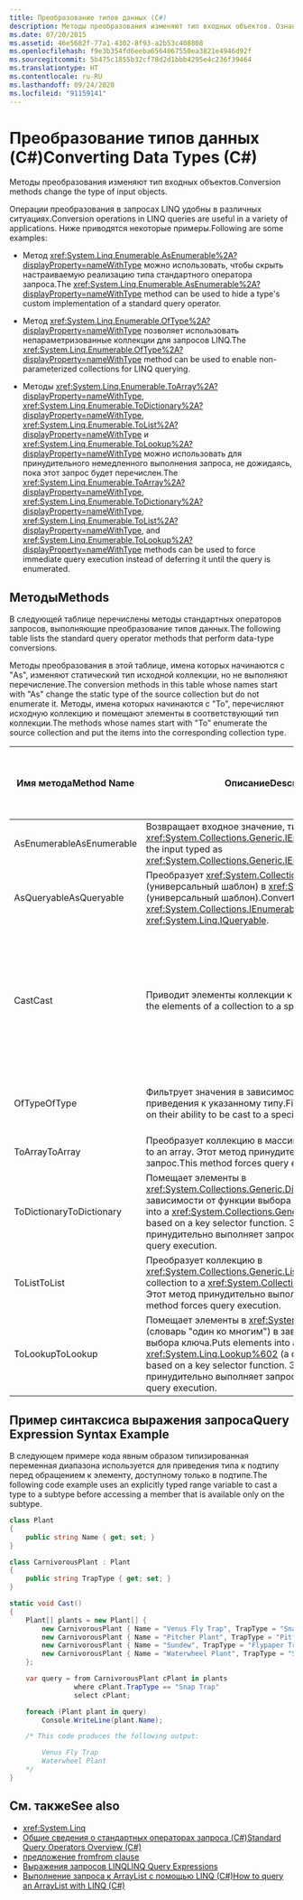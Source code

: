 ```yaml
---
title: Преобразование типов данных (C#)
description: Методы преобразования изменяют тип входных объектов. Ознакомьтесь с операциями преобразования в запросах LINQ в C#, такими как Enumerable.AsEnumerable и Enumerable.OfType.
ms.date: 07/20/2015
ms.assetid: 46e5682f-77a1-4302-8f93-a2b53c408808
ms.openlocfilehash: f9e3b354fd6eeba6564067550ea3821e4946d92f
ms.sourcegitcommit: 5b475c1855b32cf78d2d1bbb4295e4c236f39464
ms.translationtype: HT
ms.contentlocale: ru-RU
ms.lasthandoff: 09/24/2020
ms.locfileid: "91159141"
---
```

# <a name="converting-data-types-c"></a><span data-ttu-id="8f91d-104">Преобразование типов данных (C#)</span><span class="sxs-lookup"><span data-stu-id="8f91d-104">Converting Data Types (C#)</span></span>

<span data-ttu-id="8f91d-105">Методы преобразования изменяют тип входных объектов.</span><span class="sxs-lookup"><span data-stu-id="8f91d-105">Conversion methods change the type of input objects.</span></span>

 <span data-ttu-id="8f91d-106">Операции преобразования в запросах LINQ удобны в различных ситуациях.</span><span class="sxs-lookup"><span data-stu-id="8f91d-106">Conversion operations in LINQ queries are useful in a variety of applications.</span></span> <span data-ttu-id="8f91d-107">Ниже приводятся некоторые примеры.</span><span class="sxs-lookup"><span data-stu-id="8f91d-107">Following are some examples:</span></span>

- <span data-ttu-id="8f91d-108">Метод <xref:System.Linq.Enumerable.AsEnumerable%2A?displayProperty=nameWithType> можно использовать, чтобы скрыть настраиваемую реализацию типа стандартного оператора запроса.</span><span class="sxs-lookup"><span data-stu-id="8f91d-108">The <xref:System.Linq.Enumerable.AsEnumerable%2A?displayProperty=nameWithType> method can be used to hide a type's custom implementation of a standard query operator.</span></span>

- <span data-ttu-id="8f91d-109">Метод <xref:System.Linq.Enumerable.OfType%2A?displayProperty=nameWithType> позволяет использовать непараметризованные коллекции для запросов LINQ.</span><span class="sxs-lookup"><span data-stu-id="8f91d-109">The <xref:System.Linq.Enumerable.OfType%2A?displayProperty=nameWithType> method can be used to enable non-parameterized collections for LINQ querying.</span></span>

- <span data-ttu-id="8f91d-110">Методы <xref:System.Linq.Enumerable.ToArray%2A?displayProperty=nameWithType>, <xref:System.Linq.Enumerable.ToDictionary%2A?displayProperty=nameWithType>, <xref:System.Linq.Enumerable.ToList%2A?displayProperty=nameWithType> и <xref:System.Linq.Enumerable.ToLookup%2A?displayProperty=nameWithType> можно использовать для принудительного немедленного выполнения запроса, не дожидаясь, пока этот запрос будет перечислен.</span><span class="sxs-lookup"><span data-stu-id="8f91d-110">The <xref:System.Linq.Enumerable.ToArray%2A?displayProperty=nameWithType>, <xref:System.Linq.Enumerable.ToDictionary%2A?displayProperty=nameWithType>, <xref:System.Linq.Enumerable.ToList%2A?displayProperty=nameWithType>, and <xref:System.Linq.Enumerable.ToLookup%2A?displayProperty=nameWithType> methods can be used to force immediate query execution instead of deferring it until the query is enumerated.</span></span>

## <a name="methods"></a><span data-ttu-id="8f91d-111">Методы</span><span class="sxs-lookup"><span data-stu-id="8f91d-111">Methods</span></span>

 <span data-ttu-id="8f91d-112">В следующей таблице перечислены методы стандартных операторов запросов, выполняющие преобразование типов данных.</span><span class="sxs-lookup"><span data-stu-id="8f91d-112">The following table lists the standard query operator methods that perform data-type conversions.</span></span>

 <span data-ttu-id="8f91d-113">Методы преобразования в этой таблице, имена которых начинаются с "As", изменяют статический тип исходной коллекции, но не выполняют перечисление.</span><span class="sxs-lookup"><span data-stu-id="8f91d-113">The conversion methods in this table whose names start with "As" change the static type of the source collection but do not enumerate it.</span></span> <span data-ttu-id="8f91d-114">Методы, имена которых начинаются с "To", перечисляют исходную коллекцию и помещают элементы в соответствующий тип коллекции.</span><span class="sxs-lookup"><span data-stu-id="8f91d-114">The methods whose names start with "To" enumerate the source collection and put the items into the corresponding collection type.</span></span>

|<span data-ttu-id="8f91d-115">Имя метода</span><span class="sxs-lookup"><span data-stu-id="8f91d-115">Method Name</span></span>|<span data-ttu-id="8f91d-116">Описание</span><span class="sxs-lookup"><span data-stu-id="8f91d-116">Description</span></span>|<span data-ttu-id="8f91d-117">Синтаксис выражения запроса C#</span><span class="sxs-lookup"><span data-stu-id="8f91d-117">C# Query Expression Syntax</span></span>|<span data-ttu-id="8f91d-118">Дополнительные сведения</span><span class="sxs-lookup"><span data-stu-id="8f91d-118">More Information</span></span>|
|-----------------|-----------------|---------------------------------|----------------------|
|<span data-ttu-id="8f91d-119">AsEnumerable</span><span class="sxs-lookup"><span data-stu-id="8f91d-119">AsEnumerable</span></span>|<span data-ttu-id="8f91d-120">Возвращает входное значение, типизированное как <xref:System.Collections.Generic.IEnumerable%601>.</span><span class="sxs-lookup"><span data-stu-id="8f91d-120">Returns the input typed as <xref:System.Collections.Generic.IEnumerable%601>.</span></span>|<span data-ttu-id="8f91d-121">Не применяется</span><span class="sxs-lookup"><span data-stu-id="8f91d-121">Not applicable.</span></span>|<xref:System.Linq.Enumerable.AsEnumerable%2A?displayProperty=nameWithType>|
|<span data-ttu-id="8f91d-122">AsQueryable</span><span class="sxs-lookup"><span data-stu-id="8f91d-122">AsQueryable</span></span>|<span data-ttu-id="8f91d-123">Преобразует <xref:System.Collections.IEnumerable> (универсальный шаблон) в <xref:System.Linq.IQueryable> (универсальный шаблон).</span><span class="sxs-lookup"><span data-stu-id="8f91d-123">Converts a (generic) <xref:System.Collections.IEnumerable> to a (generic) <xref:System.Linq.IQueryable>.</span></span>|<span data-ttu-id="8f91d-124">Не применяется</span><span class="sxs-lookup"><span data-stu-id="8f91d-124">Not applicable.</span></span>|<xref:System.Linq.Queryable.AsQueryable%2A?displayProperty=nameWithType>|
|<span data-ttu-id="8f91d-125">Cast</span><span class="sxs-lookup"><span data-stu-id="8f91d-125">Cast</span></span>|<span data-ttu-id="8f91d-126">Приводит элементы коллекции к указанному типу.</span><span class="sxs-lookup"><span data-stu-id="8f91d-126">Casts the elements of a collection to a specified type.</span></span>|<span data-ttu-id="8f91d-127">Используйте явно типизированную переменную диапазона.</span><span class="sxs-lookup"><span data-stu-id="8f91d-127">Use an explicitly typed range variable.</span></span> <span data-ttu-id="8f91d-128">Пример:</span><span class="sxs-lookup"><span data-stu-id="8f91d-128">For example:</span></span><br /><br /> `from string str in words`|<xref:System.Linq.Enumerable.Cast%2A?displayProperty=nameWithType><br /><br /> <xref:System.Linq.Queryable.Cast%2A?displayProperty=nameWithType>|
|<span data-ttu-id="8f91d-129">OfType</span><span class="sxs-lookup"><span data-stu-id="8f91d-129">OfType</span></span>|<span data-ttu-id="8f91d-130">Фильтрует значения в зависимости от возможности их приведения к указанному типу.</span><span class="sxs-lookup"><span data-stu-id="8f91d-130">Filters values, depending on their ability to be cast to a specified type.</span></span>|<span data-ttu-id="8f91d-131">Не применяется</span><span class="sxs-lookup"><span data-stu-id="8f91d-131">Not applicable.</span></span>|<xref:System.Linq.Enumerable.OfType%2A?displayProperty=nameWithType><br /><br /> <xref:System.Linq.Queryable.OfType%2A?displayProperty=nameWithType>|
|<span data-ttu-id="8f91d-132">ToArray</span><span class="sxs-lookup"><span data-stu-id="8f91d-132">ToArray</span></span>|<span data-ttu-id="8f91d-133">Преобразует коллекцию в массив.</span><span class="sxs-lookup"><span data-stu-id="8f91d-133">Converts a collection to an array.</span></span> <span data-ttu-id="8f91d-134">Этот метод принудительно выполняет запрос.</span><span class="sxs-lookup"><span data-stu-id="8f91d-134">This method forces query execution.</span></span>|<span data-ttu-id="8f91d-135">Не применяется</span><span class="sxs-lookup"><span data-stu-id="8f91d-135">Not applicable.</span></span>|<xref:System.Linq.Enumerable.ToArray%2A?displayProperty=nameWithType>|
|<span data-ttu-id="8f91d-136">ToDictionary</span><span class="sxs-lookup"><span data-stu-id="8f91d-136">ToDictionary</span></span>|<span data-ttu-id="8f91d-137">Помещает элементы в <xref:System.Collections.Generic.Dictionary%602> в зависимости от функции выбора ключа.</span><span class="sxs-lookup"><span data-stu-id="8f91d-137">Puts elements into a <xref:System.Collections.Generic.Dictionary%602> based on a key selector function.</span></span> <span data-ttu-id="8f91d-138">Этот метод принудительно выполняет запрос.</span><span class="sxs-lookup"><span data-stu-id="8f91d-138">This method forces query execution.</span></span>|<span data-ttu-id="8f91d-139">Не применяется</span><span class="sxs-lookup"><span data-stu-id="8f91d-139">Not applicable.</span></span>|<xref:System.Linq.Enumerable.ToDictionary%2A?displayProperty=nameWithType>|
|<span data-ttu-id="8f91d-140">ToList</span><span class="sxs-lookup"><span data-stu-id="8f91d-140">ToList</span></span>|<span data-ttu-id="8f91d-141">Преобразует коллекцию в <xref:System.Collections.Generic.List%601>.</span><span class="sxs-lookup"><span data-stu-id="8f91d-141">Converts a collection to a <xref:System.Collections.Generic.List%601>.</span></span> <span data-ttu-id="8f91d-142">Этот метод принудительно выполняет запрос.</span><span class="sxs-lookup"><span data-stu-id="8f91d-142">This method forces query execution.</span></span>|<span data-ttu-id="8f91d-143">Не применяется</span><span class="sxs-lookup"><span data-stu-id="8f91d-143">Not applicable.</span></span>|<xref:System.Linq.Enumerable.ToList%2A?displayProperty=nameWithType>|
|<span data-ttu-id="8f91d-144">ToLookup</span><span class="sxs-lookup"><span data-stu-id="8f91d-144">ToLookup</span></span>|<span data-ttu-id="8f91d-145">Помещает элементы в <xref:System.Linq.Lookup%602> (словарь "один ко многим") в зависимости от функции выбора ключа.</span><span class="sxs-lookup"><span data-stu-id="8f91d-145">Puts elements into a <xref:System.Linq.Lookup%602> (a one-to-many dictionary) based on a key selector function.</span></span> <span data-ttu-id="8f91d-146">Этот метод принудительно выполняет запрос.</span><span class="sxs-lookup"><span data-stu-id="8f91d-146">This method forces query execution.</span></span>|<span data-ttu-id="8f91d-147">Не применяется</span><span class="sxs-lookup"><span data-stu-id="8f91d-147">Not applicable.</span></span>|<xref:System.Linq.Enumerable.ToLookup%2A?displayProperty=nameWithType>|

## <a name="query-expression-syntax-example"></a><span data-ttu-id="8f91d-148">Пример синтаксиса выражения запроса</span><span class="sxs-lookup"><span data-stu-id="8f91d-148">Query Expression Syntax Example</span></span>

<span data-ttu-id="8f91d-149">В следующем примере кода явным образом типизированная переменная диапазона используется для приведения типа к подтипу перед обращением к элементу, доступному только в подтипе.</span><span class="sxs-lookup"><span data-stu-id="8f91d-149">The following code example uses an explicitly typed range variable to cast a type to a subtype before accessing a member that is available only on the subtype.</span></span>

```csharp
class Plant
{
    public string Name { get; set; }
}

class CarnivorousPlant : Plant
{
    public string TrapType { get; set; }
}

static void Cast()
{
    Plant[] plants = new Plant[] {
        new CarnivorousPlant { Name = "Venus Fly Trap", TrapType = "Snap Trap" },
        new CarnivorousPlant { Name = "Pitcher Plant", TrapType = "Pitfall Trap" },
        new CarnivorousPlant { Name = "Sundew", TrapType = "Flypaper Trap" },
        new CarnivorousPlant { Name = "Waterwheel Plant", TrapType = "Snap Trap" }
    };

    var query = from CarnivorousPlant cPlant in plants
                where cPlant.TrapType == "Snap Trap"
                select cPlant;

    foreach (Plant plant in query)
        Console.WriteLine(plant.Name);

    /* This code produces the following output:

        Venus Fly Trap
        Waterwheel Plant
    */
}
```

## <a name="see-also"></a><span data-ttu-id="8f91d-150">См. также</span><span class="sxs-lookup"><span data-stu-id="8f91d-150">See also</span></span>

- <xref:System.Linq>
- [<span data-ttu-id="8f91d-151">Общие сведения о стандартных операторах запроса (C#)</span><span class="sxs-lookup"><span data-stu-id="8f91d-151">Standard Query Operators Overview (C#)</span></span>](./standard-query-operators-overview.md)
- [<span data-ttu-id="8f91d-152">предложение from</span><span class="sxs-lookup"><span data-stu-id="8f91d-152">from clause</span></span>](../../../language-reference/keywords/from-clause.md)
- [<span data-ttu-id="8f91d-153">Выражения запросов LINQ</span><span class="sxs-lookup"><span data-stu-id="8f91d-153">LINQ Query Expressions</span></span>](../../../linq/index.md)
- [<span data-ttu-id="8f91d-154">Выполнение запроса к ArrayList с помощью LINQ (C#)</span><span class="sxs-lookup"><span data-stu-id="8f91d-154">How to query an ArrayList with LINQ (C#)</span></span>](./how-to-query-an-arraylist-with-linq.md)
